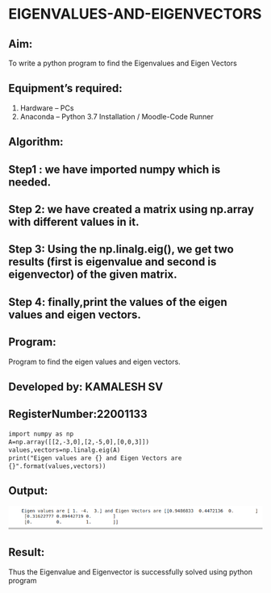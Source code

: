 # EIGENVALUES-AND-EIGENVECTORS
## Aim:
To write a python program to find the Eigenvalues and Eigen Vectors
## Equipment’s required:
1. 	Hardware – PCs
2. 	Anaconda – Python 3.7 Installation / Moodle-Code Runner
## Algorithm:
## Step1 : we have imported numpy which is needed.
## Step 2: we have created a matrix using np.array with different values in it.
## Step 3: Using the np.linalg.eig(), we get two results (first is eigenvalue and second is eigenvector) of the given matrix.
## Step 4: finally,print the values of the eigen values and eigen vectors.
## Program:
Program to find the eigen values and eigen vectors.
## Developed by: KAMALESH SV
## RegisterNumber:22001133
```
import numpy as np
A=np.array([[2,-3,0],[2,-5,0],[0,0,3]])
values,vectors=np.linalg.eig(A)
print("Eigen values are {} and Eigen Vectors are {}".format(values,vectors))

```
## Output:
![OUTPUT](./OUTPUT3.png)
## Result:
Thus the Eigenvalue and Eigenvector is successfully solved using python program
